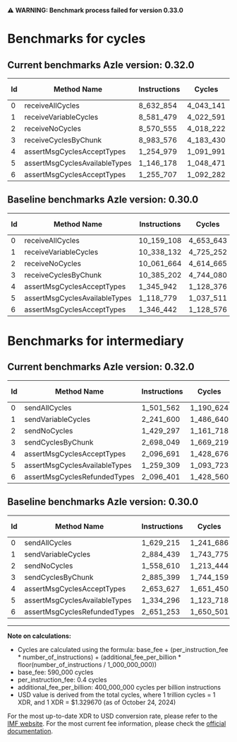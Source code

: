 ⚠️ **WARNING: Benchmark process failed for version 0.33.0**

# Benchmarks for cycles

## Current benchmarks Azle version: 0.32.0

| Id  | Method Name                   | Instructions | Cycles    | USD           | USD/Million Calls | Change                                |
| --- | ----------------------------- | ------------ | --------- | ------------- | ----------------- | ------------------------------------- |
| 0   | receiveAllCycles              | 8_632_854    | 4_043_141 | $0.0000053760 | $5.37             | <font color="green">-1_526_254</font> |
| 1   | receiveVariableCycles         | 8_581_479    | 4_022_591 | $0.0000053487 | $5.34             | <font color="green">-1_756_653</font> |
| 2   | receiveNoCycles               | 8_570_555    | 4_018_222 | $0.0000053429 | $5.34             | <font color="green">-1_491_109</font> |
| 3   | receiveCyclesByChunk          | 8_983_576    | 4_183_430 | $0.0000055626 | $5.56             | <font color="green">-1_401_626</font> |
| 4   | assertMsgCyclesAcceptTypes    | 1_254_979    | 1_091_991 | $0.0000014520 | $1.45             | <font color="green">-90_963</font>    |
| 5   | assertMsgCyclesAvailableTypes | 1_146_178    | 1_048_471 | $0.0000013941 | $1.39             | <font color="red">+27_399</font>      |
| 6   | assertMsgCyclesAcceptTypes    | 1_255_707    | 1_092_282 | $0.0000014524 | $1.45             | <font color="green">-90_735</font>    |

## Baseline benchmarks Azle version: 0.30.0

| Id  | Method Name                   | Instructions | Cycles    | USD           | USD/Million Calls |
| --- | ----------------------------- | ------------ | --------- | ------------- | ----------------- |
| 0   | receiveAllCycles              | 10_159_108   | 4_653_643 | $0.0000061878 | $6.18             |
| 1   | receiveVariableCycles         | 10_338_132   | 4_725_252 | $0.0000062830 | $6.28             |
| 2   | receiveNoCycles               | 10_061_664   | 4_614_665 | $0.0000061360 | $6.13             |
| 3   | receiveCyclesByChunk          | 10_385_202   | 4_744_080 | $0.0000063081 | $6.30             |
| 4   | assertMsgCyclesAcceptTypes    | 1_345_942    | 1_128_376 | $0.0000015004 | $1.50             |
| 5   | assertMsgCyclesAvailableTypes | 1_118_779    | 1_037_511 | $0.0000013795 | $1.37             |
| 6   | assertMsgCyclesAcceptTypes    | 1_346_442    | 1_128_576 | $0.0000015006 | $1.50             |

# Benchmarks for intermediary

## Current benchmarks Azle version: 0.32.0

| Id  | Method Name                   | Instructions | Cycles    | USD           | USD/Million Calls | Change                              |
| --- | ----------------------------- | ------------ | --------- | ------------- | ----------------- | ----------------------------------- |
| 0   | sendAllCycles                 | 1_501_562    | 1_190_624 | $0.0000015831 | $1.58             | <font color="green">-127_653</font> |
| 1   | sendVariableCycles            | 2_241_600    | 1_486_640 | $0.0000019767 | $1.97             | <font color="green">-642_839</font> |
| 2   | sendNoCycles                  | 1_429_297    | 1_161_718 | $0.0000015447 | $1.54             | <font color="green">-129_313</font> |
| 3   | sendCyclesByChunk             | 2_698_049    | 1_669_219 | $0.0000022195 | $2.21             | <font color="green">-187_350</font> |
| 4   | assertMsgCyclesAcceptTypes    | 2_096_691    | 1_428_676 | $0.0000018997 | $1.89             | <font color="green">-556_936</font> |
| 5   | assertMsgCyclesAvailableTypes | 1_259_309    | 1_093_723 | $0.0000014543 | $1.45             | <font color="green">-74_987</font>  |
| 6   | assertMsgCyclesRefundedTypes  | 2_096_401    | 1_428_560 | $0.0000018995 | $1.89             | <font color="green">-554_852</font> |

## Baseline benchmarks Azle version: 0.30.0

| Id  | Method Name                   | Instructions | Cycles    | USD           | USD/Million Calls |
| --- | ----------------------------- | ------------ | --------- | ------------- | ----------------- |
| 0   | sendAllCycles                 | 1_629_215    | 1_241_686 | $0.0000016510 | $1.65             |
| 1   | sendVariableCycles            | 2_884_439    | 1_743_775 | $0.0000023186 | $2.31             |
| 2   | sendNoCycles                  | 1_558_610    | 1_213_444 | $0.0000016135 | $1.61             |
| 3   | sendCyclesByChunk             | 2_885_399    | 1_744_159 | $0.0000023192 | $2.31             |
| 4   | assertMsgCyclesAcceptTypes    | 2_653_627    | 1_651_450 | $0.0000021959 | $2.19             |
| 5   | assertMsgCyclesAvailableTypes | 1_334_296    | 1_123_718 | $0.0000014942 | $1.49             |
| 6   | assertMsgCyclesRefundedTypes  | 2_651_253    | 1_650_501 | $0.0000021946 | $2.19             |

---

**Note on calculations:**

- Cycles are calculated using the formula: base_fee + (per_instruction_fee \* number_of_instructions) + (additional_fee_per_billion \* floor(number_of_instructions / 1_000_000_000))
- base_fee: 590_000 cycles
- per_instruction_fee: 0.4 cycles
- additional_fee_per_billion: 400_000_000 cycles per billion instructions
- USD value is derived from the total cycles, where 1 trillion cycles = 1 XDR, and 1 XDR = $1.329670 (as of October 24, 2024)

For the most up-to-date XDR to USD conversion rate, please refer to the [IMF website](https://www.imf.org/external/np/fin/data/rms_sdrv.aspx).
For the most current fee information, please check the [official documentation](https://internetcomputer.org/docs/current/developer-docs/gas-cost#execution).
